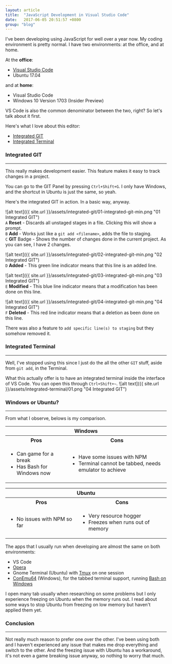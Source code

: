 ```yaml
---
layout: article
title:  "JavaScript Development in Visual Studio Code"
date:   2017-06-05 20:51:57 +0800
group: "blog"
---
```

I've been developing using JavaScript for well over a year now. My coding environment is pretty normal. I have two environments: at the office, and at home.

At the **office**:
<ul class="article_list">
    <li><a href="https://code.visualstudio.com/" target="_blank">Visual Studio Code</a></li>
    <li>Ubuntu 17.04</li>
</ul>

and at **home**:
<ul class="article_list">
    <li>Visual Studio Code</li>
    <li>Windows 10 Version 1703 (Insider Preview)</li>
</ul>

VS Code is also the common denominator between the two, right? So let's talk about it first.

Here's what I love about this editor:
<ul class="article_list">
    <li><a href="https://code.visualstudio.com/docs/editor/versioncontrol" target="blank">Integrated GIT</a></li>
    <li><a href="https://code.visualstudio.com/docs/editor/integrated-terminal" target="_blank">Integrated Terminal</a></li>
</ul>

### Integrated GIT
---
This really makes development easier. This feature makes it easy to track changes in a project.

You can go to the GIT Panel by pressing `Ctrl+Shift+G`. I only have Windows, and the shortcut in Ubuntu is just the same, so yeah.

Here's the integrated GIT in action. In a basic way, anyway.

![alt text]({{ site.url }}/assets/integrated-git/01-integrated-git-min.png "01 Integrated GIT")<br/>
`A` **Reset** - Discards all unstaged stages in a file. Clicking this will show a prompt.<br/>
`B` **Add** - Works just like a `git add <filename>`, adds the file to staging.<br/>
`C` **GIT** Badge - Shows the number of changes done in the current project. As you can see, I have 2 changes.

![alt text]({{ site.url }}/assets/integrated-git/02-integrated-git-min.png "02 Integrated GIT")<br/>
`D` **Added** - This green line indicator means that this line is an added line.

![alt text]({{ site.url }}/assets/integrated-git/03-integrated-git-min.png "03 Integrated GIT")<br/>
`E` **Modified** - This blue line indicator means that a modification has been done on this line.

![alt text]({{ site.url }}/assets/integrated-git/04-integrated-git-min.png "04 Integrated GIT")<br/>
`F` **Deleted** - This red line indicator means that a deletion as been done on this line.

There was also a feature to `add specific line(s) to staging` but they somehow removed it.

### Integrated Terminal
---
Well, I've stopped using this since I just do the all the other `GIT` stuff, aside from `git add`, in the Terminal.

What this actually offer is to have an integrated terminal inside the interface of VS Code. You can open this through `Ctrl+Shift+~`.
![alt text]({{ site.url }}/assets/integrated-terminal/01.png "04 Integrated GIT")

### Windows or Ubuntu?
---
From what I observe, belows is my comparison.
<table class="standard side-by-side">
    <tr>
        <th colspan="2">Windows</th>
    </tr>
    <tr>
        <th>Pros</th>
        <th>Cons</th>
    </tr>
    <tr>
        <!-- Windows Pros -->
        <td>
            <ul class="pros_list">
                <li>Can game for a break</li>
                <li>Has Bash for Windows now</li>
            </ul>
        </td>
        <!-- Windows Cons -->
        <td>
            <ul class="cons_list">
                <li>Have some issues with NPM</li>
                <li>Terminal cannot be tabbed, needs emulator to achieve</li>
            </ul>
        </td>
    </tr>
</table>

<table class="standard side-by-side">
    <tr>
        <th colspan="2">Ubuntu</th>
    </tr>
    <tr>
        <th>Pros</th>
        <th>Cons</th>
    </tr>
    <tr>
        <!-- Ubuntu Pros -->
        <td>
            <ul class="pros_list">
                <li>No issues with NPM so far</li>
            </ul>
        </td>
        <!-- Ubuntu Cons -->
        <td>
            <ul class="cons_list">
                <li>Very resource hogger</li>
                <li>Freezes when runs out of memory</li>
            </ul>
        </td>
    </tr>
</table>

The apps that I usually run when developing are almost the same on both environments:
<ul class="article_list">
    <li>VS Code</li>
    <li><a href="http://www.opera.com/" target="blank">Opera</a></li>
    <li>Gnome Terminal (Ubuntu) with <a href="https://tmux.github.io/" target="_blank">Tmux</a> on one session</li>
    <li><a href="https://conemu.github.io/" target="_blank">ConEmu64</a> (Windows), for the tabbed terminal support, running <a href="https://msdn.microsoft.com/en-us/commandline/wsl/about" target="_blank">Bash on Windows</a></li>
</ul>

I open many tab usually when researching on some problems but I only experience freezing on Ubuntu when the memory runs out. I read about some ways to stop Ubuntu from freezing on low memory but haven't applied them yet.

### Conclusion
---
Not really much reason to prefer one  over the other. I've been using both and I haven't experienced any issue that makes me drop everything and switch to the other. And the freezing issue with Ubuntu has a workaround, it's not even a game breaking issue anyway, so nothing to worry that much.

